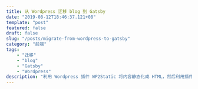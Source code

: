 ```yaml
---
title: 从 Wordpress 迁移 blog 到 Gatsby
date: "2019-08-12T18:46:37.121+08"
template: "post"
featured: false
draft: false
slug: "/posts/migrate-from-wordpress-to-gatsby"
category: "前端"
tags:
    - "迁移"
    - "blog"
    - "Gatsby"
    - "Wordpress"
description: "利用 Wordpress 插件 WP2Static 将内容静态化成 HTML，然后利用插件 gatsby-source-wordpress 提供的数据，为旧 blog 内容生成目录，并连接到静态化后的 HTML"
---
```


